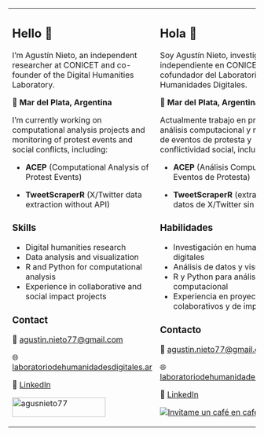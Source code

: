 
<table>
<td valign="top">

## Hello 👋

I’m Agustín Nieto, an independent researcher at CONICET and co-founder
of the Digital Humanities Laboratory.

📍 **Mar del Plata, Argentina**

I’m currently working on computational analysis projects and monitoring
of protest events and social conflicts, including:

- **ACEP** (Computational Analysis of Protest Events)

- **TweetScraperR** (X/Twitter data extraction without API)

### Skills

- Digital humanities research
- Data analysis and visualization
- R and Python for computational analysis
- Experience in collaborative and social impact projects

### Contact

📧 <agustin.nieto77@gmail.com>

🌐
[laboratoriodehumanidadesdigitales.ar](https://laboratoriodehumanidadesdigitales.ar)

🔗 [LinkedIn](https://linkedin.com/in/agusnieto77)

<a href="https://ko-fi.com/agusnieto77">
<img src="https://cdn.ko-fi.com/cdn/kofi3.png" height="40" width="190" alt="agusnieto77" /></a>

</td>
<td>

## Hola 👋

Soy Agustín Nieto, investigador independiente en CONICET y cofundador
del Laboratorio de Humanidades Digitales.

📍 **Mar del Plata, Argentina**

Actualmente trabajo en proyectos de análisis computacional y monitoreo
de eventos de protesta y conflictividad social, incluyendo:

- **ACEP** (Análisis Computacional de Eventos de Protesta)

- **TweetScraperR** (extracción de datos de X/Twitter sin API)

### Habilidades

- Investigación en humanidades digitales
- Análisis de datos y visualización
- R y Python para análisis computacional
- Experiencia en proyectos colaborativos y de impacto social

### Contacto

📧 <agustin.nieto77@gmail.com>

🌐
[laboratoriodehumanidadesdigitales.ar](https://laboratoriodehumanidadesdigitales.ar)

🔗 [LinkedIn](https://linkedin.com/in/agusnieto77)

<a href='https://cafecito.app/agusnieto77' rel='noopener' target='_blank'><img srcset='https://cdn.cafecito.app/imgs/buttons/button_5.png 1x, https://cdn.cafecito.app/imgs/buttons/button_5_2x.png 2x, https://cdn.cafecito.app/imgs/buttons/button_5_3.75x.png 3.75x' src='https://cdn.cafecito.app/imgs/buttons/button_5.png' alt='Invitame un café en cafecito.app' /></a>

</td>
</tr>
</table>
